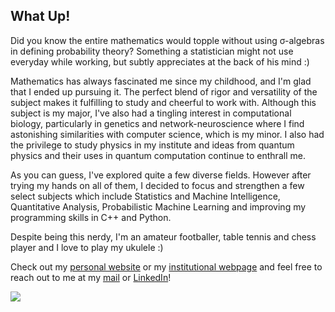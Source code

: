 ## What Up!
Did you know the entire mathematics would topple without using σ-algebras in defining probability theory? Something a statistician might not use everyday while working, but subtly appreciates at the back of his mind :)

Mathematics has always fascinated me since my childhood, and I'm glad that I ended up pursuing it. The perfect blend of rigor and versatility of the subject makes it fulfilling to study and cheerful to work with. Although this subject is my major, I've also had a tingling interest in computational biology, particularly in genetics and network-neuroscience where I find astonishing similarities with computer science, which is my minor. I also had the privilege to study physics in my institute and ideas from quantum physics and their uses in quantum computation continue to enthrall me.

As you can guess, I've explored quite a few diverse fields. However after trying my hands on all of them, I decided to focus and strengthen a few select subjects which include Statistics and Machine Intelligence, Quantitative Analysis, Probabilistic Machine Learning and improving my programming skills in C++ and Python.

Despite being this nerdy, I'm an amateur footballer, table tennis and chess player and I love to play my ukulele :) 

Check out my [personal website](https://ananyapam7.github.io/) or my [institutional webpage](https://students.iiserkol.ac.in/~ad18ms075/) and feel free to reach out to me at my [mail](mailto:ad18ms075@iiserkol.ac.in) or [LinkedIn](https://www.linkedin.com/in/ananyapam-de-523757166/)!

<a href="https://github.com/Ananyapam7">
  <img align="center" src="https://github-readme-stats.vercel.app/api?username=Ananyapam7&show_icons=true&include_all_commits=true&count_private=true&hide=stars&custom_title=GitHub+Stats&theme=vue-dark" />
</a>
